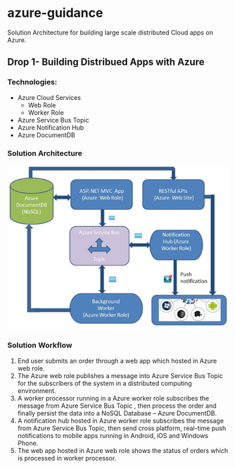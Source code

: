 # azure-guidance
Solution Architecture for building large scale distributed Cloud apps on Azure.

## Drop 1- Building Distribued Apps with Azure 

### Technologies:

* Azure Cloud Services
  * Web Role
  * Worker Role
* Azure Service Bus Topic
* Azure Notification Hub
* Azure DocumentDB

### Solution Architecture 

![alt tag](https://github.com/AccelNA/azure-guidance/blob/master/contents/azure-arch.JPG)

### Solution Workflow

1. End user submits an order through a web app which hosted in Azure web role.
2. The Azure web role publishes a message into Azure Service Bus Topic for the subscribers of the system in a distributed computing environment.
3. A worker processor  running in a Azure worker role subscribes the message from Azure Service Bus Topic , then process the order and finally persist the data into a NoSQL Database – Azure DocumentDB.
4. A notification hub hosted in Azure worker role subscribes the message from Azure Service Bus Topic, then send cross platform, real-time push notifications to mobile apps running in Android, iOS and Windows Phone.
5. The web app hosted in Azure web role shows the status of orders which is processed in worker processor.

